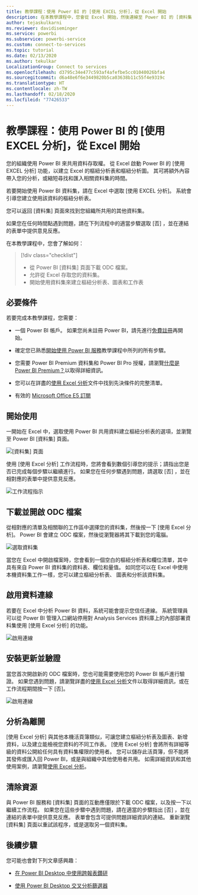 ```yaml
---
title: 教學課程：使用 Power BI 的 [使用 EXCEL 分析]，從 Excel 開始
description: 在本教學課程中，您會從 Excel 開始，然後連線至 Power BI 的 [資料集] 頁面，以將資料集匯入至 Excel。
author: tejaskulkarni
ms.reviewer: davidiseminger
ms.service: powerbi
ms.subservice: powerbi-service
ms.custom: connect-to-services
ms.topic: tutorial
ms.date: 02/13/2020
ms.author: tekulkar
LocalizationGroup: Connect to services
ms.openlocfilehash: d3795c34e477c593af4afefbe5cc01040026bfa4
ms.sourcegitcommit: d6a48e6f6e3449820b5ca03638b11c55f4e9319c
ms.translationtype: HT
ms.contentlocale: zh-TW
ms.lasthandoff: 02/18/2020
ms.locfileid: "77426533"
---
```

# <a name="tutorial-use-power-bi-analyze-in-excel-starting-in-excel"></a>教學課程：使用 Power BI 的 [使用 EXCEL 分析]，從 Excel 開始

您的組織使用 Power BI 來共用資料存取權。 從 Excel 啟動 Power BI 的 [使用 EXCEL 分析] 功能，以建立 Excel 的樞紐分析表和樞紐分析圖。 其可將額外內容帶入您的分析，或縮短尋找和匯入相關資料集的時間。

若要開始使用 Power BI 資料集，請在 Excel 中選取 [使用 EXCEL 分析]。 系統會引導您建立使用該資料的樞紐分析表。  

您可以返回 [資料集] 頁面來找到您組織所共用的其他資料集。

如果您在任何時間點遇到問題，請在下列流程中的適當步驟選取 [否]  ，並在連結的表單中提供意見反應。  

在本教學課程中，您會了解如何：

> [!div class="checklist"]
> * 從 Power BI [資料集] 頁面下載 ODC 檔案。
> * 允許從 Excel 存取您的資料集。
> * 開始使用資料集來建立樞紐分析表、圖表和工作表

## <a name="prerequisites"></a>必要條件

若要完成本教學課程，您需要：

* 一個 Power BI 帳戶。 如果您尚未註冊 Power BI，請先進行[免費註冊](https://app.powerbi.com/signupredirect?pbi_source=web)再開始。

* 確定您已熟悉[開始使用 Power BI 服務](https://docs.microsoft.com/power-bi/service-get-started)教學課程中所列的所有步驟。

* 您需要 Power BI Premium 資料集和 Power BI Pro 授權，請瀏覽[什麼是 Power BI Premium？](https://docs.microsoft.com/power-bi/service-premium-what-is)以取得詳細資訊。

* 您可以在詳盡的[使用 Excel 分析](https://docs.microsoft.com/power-bi/service-analyze-in-excel#requirements)文件中找到先決條件的完整清單。

* 有效的 [Microsoft Office E5 訂閱](https://www.microsoft.com/microsoft-365/business/office-365-enterprise-e5-business-software?activetab=pivot%3aoverviewtab)

## <a name="get-started"></a>開始使用

一開始在 Excel 中，選取使用 Power BI 共用資料建立樞紐分析表的選項，並瀏覽至 Power BI [資料集] 頁面。

![[資料集] 頁面](media/service-tutorial-analyze-in-excel/tutorial-analyze-in-excel-01.png)

使用 [使用 Excel 分析] 工作流程時，您將會看到數個引導您的提示；請指出您是否已完成每個步驟以繼續進行。 如果您在任何步驟遇到問題，請選取 [否]  ，並在相對應的表單中提供意見反應。

![工作流程指示](media/service-tutorial-analyze-in-excel/tutorial-analyze-in-excel-02.png)

## <a name="download-and-open-the-odc-file"></a>下載並開啟 ODC 檔案

從相對應的清單及相關聯的工作區中選擇您的資料集，然後按一下 [使用 Excel 分析]。 Power BI 會建立 ODC 檔案，然後從瀏覽器將其下載到您的電腦。

![選取資料集](media/service-tutorial-analyze-in-excel/tutorial-analyze-in-excel-03.png)

當您在 Excel 中開啟檔案時，您會看到一個空白的樞紐分析表和欄位清單，其中具有來自 Power BI 資料集的資料表、欄位和量值。 如同您可以在 Excel 中使用本機資料集工作一樣，您可以建立樞紐分析表、 圖表和分析該資料集。

## <a name="enable-data-connections"></a>啟用資料連線

若要在 Excel 中分析 Power BI 資料，系統可能會提示您信任連線。 系統管理員可以從 Power BI 管理入口網站停用對 Analysis Services 資料庫上的內部部署資料集使用 [使用 Excel 分析] 的功能。

![啟用連線](media/service-tutorial-analyze-in-excel/tutorial-analyze-in-excel-04.png)

## <a name="install-updates-and-authenticate"></a>安裝更新並驗證

當您首次開啟新的 ODC 檔案時，您也可能需要使用您的 Power BI 帳戶進行驗證。  如果您遇到問題，請瀏覽詳盡的[使用 Excel 分析](https://docs.microsoft.com/power-bi/service-analyze-in-excel#sign-in-to-power-bi )文件以取得詳細資訊，或在工作流程期間按一下 [否]。

![啟用連線](media/service-tutorial-analyze-in-excel/tutorial-analyze-in-excel-05.png)

## <a name="analyze-away"></a>分析為離開

[使用 Excel 分析] 與其他本機活頁簿類似，可讓您建立樞紐分析表及圖表、新增資料，以及建立能檢視您資料的不同工作表。 [使用 Excel 分析] 會將所有詳細等級的資料公開給任何具有資料集權限的使用者。 您可以儲存此活頁簿，但不能將其發佈或匯入回 Power BI，或是與組織中其他使用者共用。 如需詳細資訊和其他使用案例，請瀏覽[使用 Excel 分析](https://docs.microsoft.com/power-bi/service-analyze-in-excel#analyze-away)。

## <a name="clean-up-resources"></a>清除資源

與 Power BI 服務和 [資料集] 頁面的互動應僅限於下載 ODC 檔案，以及按一下以繼續工作流程。 如果您在這些步驟中遇到問題，請在適當的步驟指出 [否]  ，並在連結的表單中提供意見反應。 表單會包含可提供問題詳細資訊的連結。 重新瀏覽 [資料集] 頁面以重試該程序，或是選取另一個資料集。

## <a name="next-steps"></a>後續步驟

您可能也會對下列文章感興趣：

* [在 Power BI Desktop 中使用跨報表鑽研](https://docs.microsoft.com/power-bi/desktop-cross-report-drill-through)

* [使用 Power BI Desktop 交叉分析篩選器](https://docs.microsoft.com/power-bi/visuals/power-bi-visualization-slicers)
